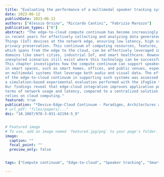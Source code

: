 ```yaml
---
title: "Evaluating the performance of a multimodal speaker tracking system at the edge-to-cloud continuum"
date: 2023-06-12
publishDate: 2023-06-12
authors: ["Alessio Orsino", "Riccardo Cantini", "Fabrizio Marozzo"]
publication_types: ["6"]
abstract: "The edge-to-cloud compute continuum has become increasingly popular
in recent years for effectively collecting and analyzing data generated by Internet of
Things (IoT) devices at the network edge, ensuring low latency, high scalability, and
privacy preservation. This continuum of computing resources, features, and services,
which spans from the edge to the cloud, can be effectively leveraged in various application
domains like smart cities, industrial IoT, and smart healthcare. However, many
unexplored scenarios still exist where this technology can be successfully applied.
This chapter investigates how the compute continuum can support speaker tracking
in smart spaces, such as smart homes, offices, and public venues, especially focusing
on multimodal systems that leverage both audio and visual data. The effectiveness
of the edge-to-cloud continuum in supporting such systems was assessed through
a simulation-based experimental evaluation performed with the iFogSim toolkit.
Our findings reveal that edge-cloud integration improves application performance in
terms of network usage and latency, compared to a centralized solution that solely
relies on cloud computing."
featured: true
publication: "*Device-Edge-Cloud Continuum - Paradigms, Architectures and Applications*, 2023, to appear"
# url_pdf: "files/papers/..."
doi: "10.1007/978-3-031-42194-5_9"


# Featured image
# To use, add an image named `featured.jpg/png` to your page's folder. 
image:
  caption: ""
  focal_point: ""
  preview_only: false


tags: ["Compute continuum", "Edge-to-cloud", "Speaker tracking", "Smart spaces", "Simulation"]

---
```

